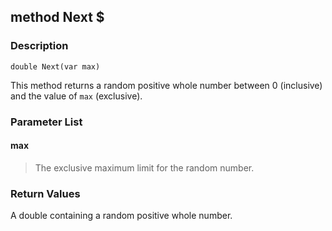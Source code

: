 ## method Next $ ##

### Description ###
	double Next(var max)
This method returns a random positive whole number between 0 (inclusive) and the value of `max` (exclusive).

### Parameter List ###
#### max ####
> The exclusive maximum limit for the random number.

### Return Values ###
A double containing a random positive whole number.
